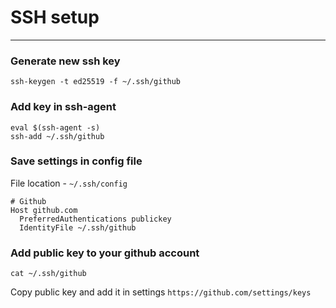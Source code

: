 # SSH setup

---

### Generate new ssh key

```console
ssh-keygen -t ed25519 -f ~/.ssh/github
```

### Add key in ssh-agent
```console
eval $(ssh-agent -s)
ssh-add ~/.ssh/github
```

### Save settings in config file

File location - `~/.ssh/config`

```console
# Github
Host github.com
  PreferredAuthentications publickey
  IdentityFile ~/.ssh/github
```


### Add public key to your github account

```console
cat ~/.ssh/github
```

Copy public key and add it in settings `https://github.com/settings/keys`

